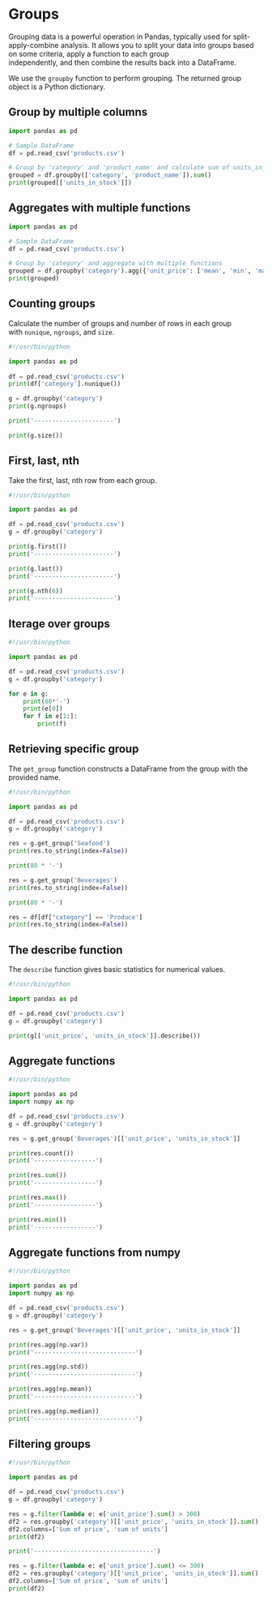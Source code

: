 # Groups

Grouping data is a powerful operation in Pandas, typically used for split-apply-combine analysis. 
It allows you to split your data into groups based on some criteria, apply a function to each group  
independently, and then combine the results back into a DataFrame.  
 


We use the `groupby` function to perform grouping. The returned group  
object is a Python dictionary.  

## Group by multiple columns

```python
import pandas as pd

# Sample DataFrame
df = pd.read_csv('products.csv')

# Group by 'category' and 'product_name' and calculate sum of units_in_stock
grouped = df.groupby(['category', 'product_name']).sum()
print(grouped[['units_in_stock']])
```

## Aggregates with multiple functions

```python
import pandas as pd

# Sample DataFrame
df = pd.read_csv('products.csv')

# Group by 'category' and aggregate with multiple functions
grouped = df.groupby('category').agg({'unit_price': ['mean', 'min', 'max'], 'units_in_stock': 'sum'})
print(grouped)
```

## Counting groups

Calculate the number of groups and number of rows in each group  
with `nunique`, `ngroups`, and `size`.   

```python
#!/usr/bin/python

import pandas as pd 
  
df = pd.read_csv('products.csv') 
print(df['category'].nunique())

g = df.groupby('category')
print(g.ngroups)

print('----------------------')

print(g.size())
```

## First, last, nth

Take the first, last, nth row from each group. 

```python
#!/usr/bin/python

import pandas as pd 

df = pd.read_csv('products.csv') 
g = df.groupby('category')

print(g.first())
print('----------------------')

print(g.last())
print('----------------------')

print(g.nth(6))
print('----------------------')
```

## Iterage over groups 

```python
#!/usr/bin/python

import pandas as pd

df = pd.read_csv('products.csv')
g = df.groupby('category')

for e in g:
    print(80*'-')
    print(e[0])
    for f in e[1:]:
        print(f)
```

## Retrieving specific group 

The `get_group` function constructs a DataFrame from the group with the provided name.  

```python
#!/usr/bin/python

import pandas as pd

df = pd.read_csv('products.csv')
g = df.groupby('category')

res = g.get_group('Seafood')
print(res.to_string(index=False))

print(80 * '-')

res = g.get_group('Beverages')
print(res.to_string(index=False))

print(80 * '-')

res = df[df["category"] == 'Produce']
print(res.to_string(index=False))
```

## The describe function 

The `describe` function gives basic statistics for numerical values.  

```python
#!/usr/bin/python

import pandas as pd

df = pd.read_csv('products.csv')
g = df.groupby('category')

print(g[['unit_price', 'units_in_stock']].describe())
```

## Aggregate functions

```python
#!/usr/bin/python

import pandas as pd
import numpy as np

df = pd.read_csv('products.csv')
g = df.groupby('category')

res = g.get_group('Beverages')[['unit_price', 'units_in_stock']]

print(res.count())
print('-----------------')

print(res.sum())
print('-----------------')

print(res.max())
print('-----------------')

print(res.min())
print('-----------------')
```

## Aggregate functions from numpy

```python
#!/usr/bin/python

import pandas as pd
import numpy as np

df = pd.read_csv('products.csv')
g = df.groupby('category')

res = g.get_group('Beverages')[['unit_price', 'units_in_stock']]

print(res.agg(np.var))
print('----------------------------')

print(res.agg(np.std))
print('----------------------------')

print(res.agg(np.mean))
print('----------------------------')

print(res.agg(np.median))
print('----------------------------')
```

## Filtering groups 

```python
#!/usr/bin/python

import pandas as pd

df = pd.read_csv('products.csv')
g = df.groupby('category')

res = g.filter(lambda e: e['unit_price'].sum() > 300)
df2 = res.groupby('category')[['unit_price', 'units_in_stock']].sum()
df2.columns=['Sum of price', 'sum of units']
print(df2)

print('---------------------------------')

res = g.filter(lambda e: e['unit_price'].sum() <= 300)
df2 = res.groupby('category')[['unit_price', 'units_in_stock']].sum()
df2.columns=['Sum of price', 'sum of units']
print(df2)
```
